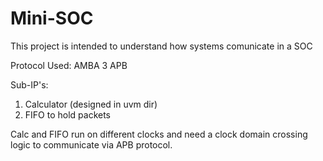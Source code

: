 # Mini-SOC 
This project is intended to understand how systems comunicate in a SOC

Protocol Used: AMBA 3 APB

Sub-IP's:
1. Calculator (designed in uvm dir)
2. FIFO to hold packets  

Calc and FIFO run on different clocks and need a clock domain crossing logic to communicate via APB protocol.


